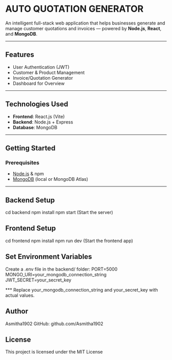 #  AUTO QUOTATION GENERATOR

An intelligent full-stack web application that helps businesses generate and manage customer quotations and invoices — powered by **Node.js**, **React**, and **MongoDB**.

---

## Features

-  User Authentication (JWT)
-  Customer & Product Management
-  Invoice/Quotation Generator
-  Dashboard for Overview


---

##  Technologies Used

- **Frontend**: React.js (Vite)
- **Backend**: Node.js + Express
- **Database**: MongoDB


---

## Getting Started

### Prerequisites

- [Node.js](https://nodejs.org/) & npm
- [MongoDB](https://www.mongodb.com/) (local or MongoDB Atlas)


---

## Backend Setup

cd backend
npm install
npm start  (Start the server)

## Frontend Setup

cd frontend
npm install
npm run dev  (Start the frontend app)


##  Set Environment Variables

Create a .env file in the backend/ folder:
PORT=5000
MONGO_URI=your_mongodb_connection_string
JWT_SECRET=your_secret_key

*** Replace your_mongodb_connection_string and your_secret_key with actual values.



## Author
Asmitha1902
GitHub: github.com/Asmitha1902

## License
This project is licensed under the MIT License



